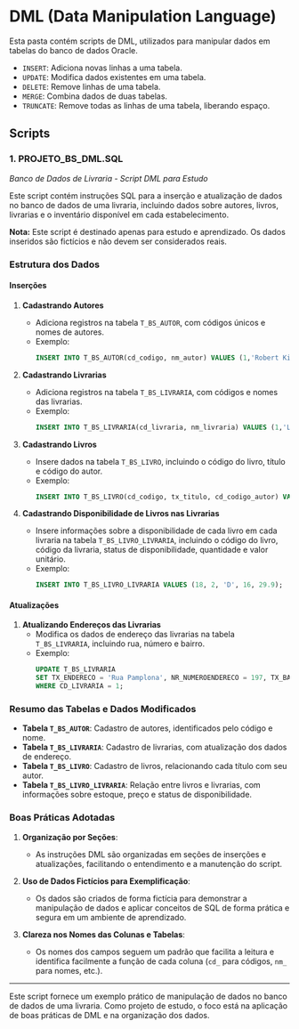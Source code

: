 # DML (Data Manipulation Language)

Esta pasta contém scripts de DML, utilizados para manipular dados em tabelas do banco de dados Oracle.

- `INSERT`: Adiciona novas linhas a uma tabela.
- `UPDATE`: Modifica dados existentes em uma tabela.
- `DELETE`: Remove linhas de uma tabela.
- `MERGE`: Combina dados de duas tabelas.
- `TRUNCATE`: Remove todas as linhas de uma tabela, liberando espaço.

## Scripts

### 1. **PROJETO_BS_DML.SQL**
*Banco de Dados de Livraria - Script DML para Estudo*

Este script contém instruções SQL para a inserção e atualização de dados no banco de dados de uma livraria, incluindo dados sobre autores, livros, livrarias e o inventário disponível em cada estabelecimento.

**Nota:** Este script é destinado apenas para estudo e aprendizado. Os dados inseridos são fictícios e não devem ser considerados reais.

### Estrutura dos Dados

#### Inserções

1. **Cadastrando Autores**
   - Adiciona registros na tabela `T_BS_AUTOR`, com códigos únicos e nomes de autores.
   - Exemplo:
     ```sql
     INSERT INTO T_BS_AUTOR(cd_codigo, nm_autor) VALUES (1,'Robert Kirkman');
     ```

2. **Cadastrando Livrarias**
   - Adiciona registros na tabela `T_BS_LIVRARIA`, com códigos e nomes das livrarias.
   - Exemplo:
     ```sql
     INSERT INTO T_BS_LIVRARIA(cd_livraria, nm_livraria) VALUES (1,'Livraria Cultura');
     ```

3. **Cadastrando Livros**
   - Insere dados na tabela `T_BS_LIVRO`, incluindo o código do livro, título e código do autor.
   - Exemplo:
     ```sql
     INSERT INTO T_BS_LIVRO(cd_codigo, tx_titulo, cd_codigo_autor) VALUES (1, 'Walking Dead: A ascensão do governador', 1);
     ```

4. **Cadastrando Disponibilidade de Livros nas Livrarias**
   - Insere informações sobre a disponibilidade de cada livro em cada livraria na tabela `T_BS_LIVRO_LIVRARIA`, incluindo o código do livro, código da livraria, status de disponibilidade, quantidade e valor unitário.
   - Exemplo:
     ```sql
     INSERT INTO T_BS_LIVRO_LIVRARIA VALUES (18, 2, 'D', 16, 29.9);
     ```

#### Atualizações

1. **Atualizando Endereços das Livrarias**
   - Modifica os dados de endereço das livrarias na tabela `T_BS_LIVRARIA`, incluindo rua, número e bairro.
   - Exemplo:
     ```sql
     UPDATE T_BS_LIVRARIA 
     SET TX_ENDERECO = 'Rua Pamplona', NR_NUMEROENDERECO = 197, TX_BAIRRO = 'Jardins' 
     WHERE CD_LIVRARIA = 1;
     ```

### Resumo das Tabelas e Dados Modificados

- **Tabela `T_BS_AUTOR`**: Cadastro de autores, identificados pelo código e nome.
- **Tabela `T_BS_LIVRARIA`**: Cadastro de livrarias, com atualização dos dados de endereço.
- **Tabela `T_BS_LIVRO`**: Cadastro de livros, relacionando cada título com seu autor.
- **Tabela `T_BS_LIVRO_LIVRARIA`**: Relação entre livros e livrarias, com informações sobre estoque, preço e status de disponibilidade.

### Boas Práticas Adotadas

1. **Organização por Seções**:
   - As instruções DML são organizadas em seções de inserções e atualizações, facilitando o entendimento e a manutenção do script.

2. **Uso de Dados Fictícios para Exemplificação**:
   - Os dados são criados de forma fictícia para demonstrar a manipulação de dados e aplicar conceitos de SQL de forma prática e segura em um ambiente de aprendizado.

3. **Clareza nos Nomes das Colunas e Tabelas**:
   - Os nomes dos campos seguem um padrão que facilita a leitura e identifica facilmente a função de cada coluna (`cd_` para códigos, `nm_` para nomes, etc.).

---

Este script fornece um exemplo prático de manipulação de dados no banco de dados de uma livraria. Como projeto de estudo, o foco está na aplicação de boas práticas de DML e na organização dos dados.
